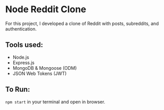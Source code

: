 # Node Reddit Clone

For this project, I developed a clone of Reddit with posts, subreddits, and authentication. 

## Tools used:

- Node.js
- Express.js
- MongoDB & Mongoose (ODM)
- JSON Web Tokens (JWT)

## To Run:

`npm start` in your terminal and open in browser.
